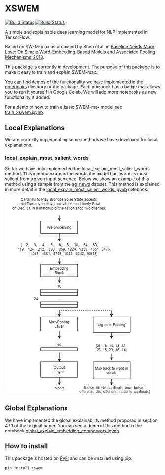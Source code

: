 # XSWEM

[![Build Status](https://img.shields.io/travis/KieranLitschel/XSWEM/main.svg?label=main)](https://travis-ci.org/KieranLitschel/XSWEM) [![Build Status](https://img.shields.io/travis/KieranLitschel/XSWEM/develop.svg?label=develop)](https://travis-ci.org/KieranLitschel/XSWEM)

A simple and explainable deep learning model for NLP implemented in TensorFlow.

Based on SWEM-max as proposed by Shen et al. in [Baseline Needs More Love: On Simple Word-Embedding-Based Models and Associated Pooling Mechanisms, 2018](https://arxiv.org/pdf/1805.09843.pdf).

This package is currently in development. The purpose of this package is to make it easy to train and explain SWEM-max. 

You can find demos of the functionality we have implemented in the [notebooks](https://github.com/KieranLitschel/XSWEM/blob/main/notebooks) directory of the package. Each notebook has a badge that allows you to run it yourself in Google Colab. We will add more notebooks as new functionality is added.

For a demo of how to train a basic SWEM-max model see [train_xswem.ipynb](https://github.com/KieranLitschel/XSWEM/blob/main/notebooks/train_xswem.ipynb).

## Local Explanations

We are currently implementing some methods we have developed for local explanations.

### local_explain_most_salient_words

So far we have only implemented the local_explain_most_salient_words method. This method extracts the words the model has learnt as most salient from a given input sentence. Below we show an example of this method using a sample from the [ag_news](https://huggingface.co/datasets/viewer/?dataset=ag_news) dataset. This method is explained in more detail in the [local_explain_most_salient_words.ipynb](https://github.com/KieranLitschel/XSWEM/blob/main/notebooks/local_explain_most_salient_words.ipynb) notebook.

![](https://raw.githubusercontent.com/KieranLitschel/XSWEM/main/resources/images/local_explain_most_salient_words.png)

## Global Explanations

We have implemented the global explainability method proposed in section 4.1.1 of the original paper. You can see a demo of this method in the notebook [global_explain_embedding_components.ipynb](https://github.com/KieranLitschel/XSWEM/blob/main/notebooks/global_explain_embedding_components.ipynb).

## How to install

This package is hosted on [PyPI](https://pypi.org/project/xswem/) and can be installed using pip.

```
pip install xswem
```
